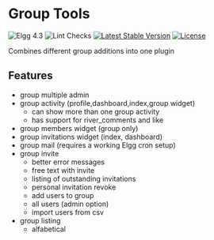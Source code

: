 Group Tools
===========

![Elgg 4.3](https://img.shields.io/badge/Elgg-4.3-green.svg)
![Lint Checks](https://github.com/ColdTrick/group_tools/actions/workflows/lint.yml/badge.svg?event=push)
[![Latest Stable Version](https://poser.pugx.org/coldtrick/group_tools/v/stable.svg)](https://packagist.org/packages/coldtrick/group_tools)
[![License](https://poser.pugx.org/coldtrick/group_tools/license.svg)](https://packagist.org/packages/coldtrick/group_tools)

Combines different group additions into one plugin

Features
--------

- group multiple admin
- group activity (profile,dashboard,index,group widget)
	- can show more than one group activity
	- has support for river_comments and like
- group members widget (group only)
- group invitations widget (index, dashboard)
- group mail (requires a working Elgg cron setup)
- group invite
	- better error messages
	- free text with invite
	- listing of outstanding invitations
	- personal invitation revoke
	- add users to group
	- all users (admin option)
	- import users from csv
- group listing
	- alfabetical
